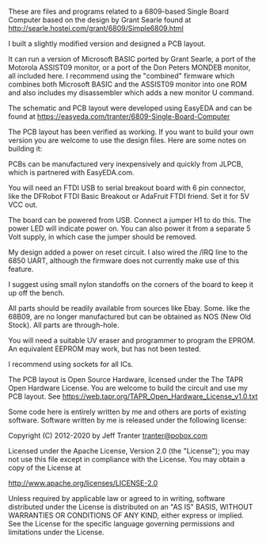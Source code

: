 These are files and programs related to a 6809-based Single Board
Computer based on the design by Grant Searle found at
http://searle.hostei.com/grant/6809/Simple6809.html

I built a slightly modified version and designed a PCB layout.

It can run a version of Microsoft BASIC ported by Grant Searle, a port
of the Motorola ASSIST09 monitor, or a port of the Don Peters MONDEB
monitor, all included here. I recommend using the "combined" firmware
which combines both Microsoft BASIC and the ASSIST09 monitor into one
ROM and also includes my disassembler which adds a new monitor U
command.

The schematic and PCB layout were developed using EasyEDA and can be
found at https://easyeda.com/tranter/6809-Single-Board-Computer

The PCB layout has been verified as working. If you want to build your
own version you are welcome to use the design files. Here are some
notes on building it:

PCBs can be manufactured very inexpensively and quickly from JLPCB,
which is partnered with EasyEDA.com.

You will need an FTDI USB to serial breakout board with 6 pin
connector, like the DFRobot FTDI Basic Breakout or AdaFruit FTDI
friend. Set it for 5V VCC out.

The board can be powered from USB. Connect a jumper H1 to do this. The
power LED will indicate power on. You can also power it from a
separate 5 Volt supply, in which case the jumper should be removed.

My design added a power on reset circuit. I also wired the /IRQ line
to the 6850 UART, although the firmware does not currently make use of
this feature.

I suggest using small nylon standoffs on the corners of the board to
keep it up off the bench.

All parts should be readily available from sources like Ebay. Some.
like the 68B09, are no longer manufactured but can be obtained as NOS
(New Old Stock). All parts are through-hole.

You will need a suitable UV eraser and programmer to program the
EPROM. An equivalent EEPROM may work, but has not been tested.

I recommend using sockets for all ICs.

The PCB layout is Open Source Hardware, licensed under the The TAPR
Open Hardware License. You are welcome to build the circuit and use my
PCB layout.
See https://web.tapr.org/TAPR_Open_Hardware_License_v1.0.txt

Some code here is entirely written by me and others are ports of
existing software. Software written by me is released under the
following license:

Copyright (C) 2012-2020 by Jeff Tranter <tranter@pobox.com>

Licensed under the Apache License, Version 2.0 (the "License");
you may not use this file except in compliance with the License.
You may obtain a copy of the License at

  http://www.apache.org/licenses/LICENSE-2.0

Unless required by applicable law or agreed to in writing, software
distributed under the License is distributed on an "AS IS" BASIS,
WITHOUT WARRANTIES OR CONDITIONS OF ANY KIND, either express or implied.
See the License for the specific language governing permissions and
limitations under the License.
